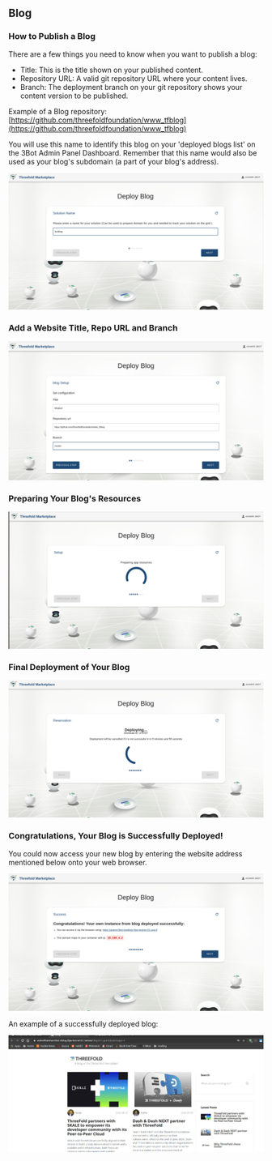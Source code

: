 ## Blog

### How to Publish a Blog

There are a few things you need to know when you want to publish a blog:

- Title: This is the title shown on your published content.
- Repository URL: A valid git repository URL where your content lives.
- Branch: The deployment branch on your git repository shows your content version to be published.

Example of a Blog repository: [https://github.com/threefoldfoundation/www_tfblog](https://github.com/threefoldfoundation/www_tfblog)

You will use this name to identify this blog on your 'deployed blogs list' on the 3Bot Admin Panel Dashboard. Remember that this name would also be used as your blog's subdomain (a part of your blog's address).

![](img/blog_1.jpg)

### Add a Website Title, Repo URL and Branch
![](img/blog_2.jpg)



### Preparing Your Blog's Resources

![](img/blog_7.jpg)


### Final Deployment of Your Blog
![](img/blog_9.jpg)

### Congratulations, Your Blog is Successfully Deployed!
You could now access your new blog by entering the website address mentioned below onto your web browser.

![](img/blog_10.jpg)


An example of a successfully deployed blog:

![](img/blog_11.jpg)
